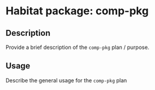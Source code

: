 # Habitat package: comp-pkg

## Description

Provide a brief description of the `comp-pkg` plan / purpose.

## Usage

Describe the general usage for the `comp-pkg` plan
